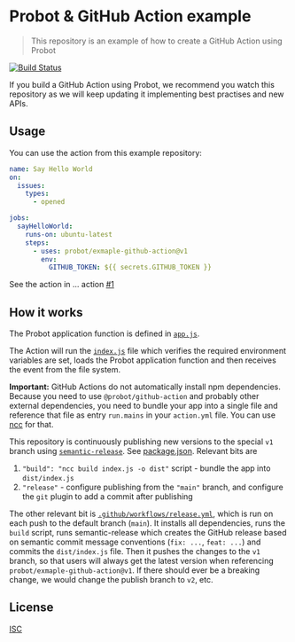 # Probot & GitHub Action example

> This repository is an example of how to create a GitHub Action using Probot

[![Build Status](https://github.com/octokit/request-action/workflows/Test/badge.svg)](https://github.com/octokit/request-action/actions)

If you build a GitHub Action using Probot, we recommend you watch this repository as we will keep updating it implementing best practises and new APIs.

## Usage

You can use the action from this example repository:

```yml
name: Say Hello World
on:
  issues:
    types:
      - opened

jobs:
  sayHelloWorld:
    runs-on: ubuntu-latest
    steps:
      - uses: probot/exmaple-github-action@v1
        env:
          GITHUB_TOKEN: ${{ secrets.GITHUB_TOKEN }}
```

See the action in ... action [#1](https://github.com/probot/example-github-action/issues/1)

## How it works

The Probot application function is defined in [`app.js`](app.js).

The Action will run the [`index.js`](index.js) file which verifies the required environment variables are set, loads the Probot application function and then receives the event from the file system.

**Important:** GitHub Actions do not automatically install npm dependencies. Because you need to use `@probot/github-action` and probably other external dependencies, you need to bundle your app into a single file and reference that file as entry `run.mains` in your `action.yml` file. You can use [ncc](https://github.com/vercel/ncc) for that.

This repository is continuously publishing new versions to the special `v1` branch using [`semantic-release`](github.com/semantic-release/semantic-release). See [package.json](package.json). Relevant bits are

1. `"build": "ncc build index.js -o dist"` script - bundle the app into `dist/index.js`
2. `"release"` - configure publishing from the `"main"` branch, and configure the `git` plugin to add a commit after publishing

The other relevant bit is [`.github/workflows/release.yml`](.github/workflows/release.yml), which is run on each push to the default branch (`main`). It installs all dependencies, runs the `build` script, runs semantic-release which creates the GitHub release based on semantic commit message conventions (`fix: ...`, `feat: ...`) and commits the `dist/index.js` file. Then it pushes the changes to the `v1` branch, so that users will always get the latest version when referencing `probot/exmaple-github-action@v1`. If there should ever be a breaking change, we would change the publish branch to `v2`, etc.

## License

[ISC](LICENSE)
